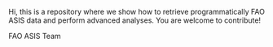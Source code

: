 Hi, this is a repository where we show how to retrieve programmatically FAO ASIS data and perform advanced analyses. 
You are welcome to contribute! 

FAO ASIS Team
